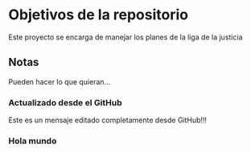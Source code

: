 # Objetivos de la repositorio

Este proyecto se encarga de manejar los planes de la liga de la justicia


## Notas
Pueden hacer lo que quieran...

### Actualizado desde el GitHub
Este es un mensaje editado completamente desde GitHub!!!

### Hola mundo
